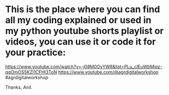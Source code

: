 # This is the place where you can find all my coding explained or used in my python youtube shorts playlist or videos, you can use it or code it for your practice:

https://www.youtube.com/watch?v=-j08M0OyYW8&list=PLu_clEuWbMipz-qqOmOS5KZl1CFHl3ToN
https://www.youtube.com/@agrdigitalworkshop
#agrdigitalworkshop

Thanks,
Anil.
